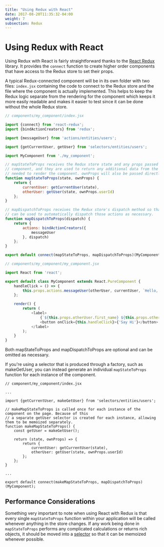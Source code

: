 ```yaml
---
title: "Using Redux with React"
date: 2017-08-20T11:35:32-04:00
weight: 7
subsection: Redux
---
```


# Using Redux with React

Using Redux with React is fairly straightforward thanks to the [React Redux](https://github.com/reactjs/react-redux) library. It provides the `connect` function to create higher order components that have access to the Redux store to set their props.

A typical Redux-connected component will be in its own folder with two files: `index.jsx` containing the code to connect to the Redux store and the file where the component is actually implemented. This helps to keep the Redux logic separate from the rendering for the component which keeps it more easily readable and makes it easier to test since it can be done without the whole Redux store.

```javascript
// components/my_component/index.jsx

import {connect} from 'react-redux';
import {bindActionCreators} from 'redux';

import {messageUser} from 'actions/entities/users';

import {getCurrentUser, getUser} from 'selectors/entities/users';

import MyComponent from './my_component';

// mapStateToProps receives the Redux store state and any props passed into the connected
// component, and they are used to return any additional data from the Redux store that is
// needed to render the component. ownProps will also be passed directly to the component.
function mapStateToProps(state, ownProps) {
    return {
        currentUser: getCurrentUser(state),
        otherUser: getUser(state, ownProps.userId)
    };
}

// mapDispatchToProps receives the Redux store's dispatch method so that bindActionCreators
// can be used to automatically dispatch those actions as necessary.
function mapDispatchToProps(dispatch) {
    return {
        actions: bindActionCreators({
            messageUser
        }, dispatch)
    };
}

export default connect(mapStateToProps, mapDispatchToProps)(MyComponent);

// components/my_component/my_component.jsx

import React from 'react';

export default class MyComponent extends React.PureComponent {
    handleClick = () => {
        this.props.actions.messageUser(otherUser, currentUser, `Hello, ${this.props.otherUser.first_name}!`);
    };

    render() {
        return (
            <label>
                {`${this.props.otherUser.first_name} ${this.props.otherUser.last_name}: `}
                <button onClick={this.handleClick}>{'Say Hi'}</button>
            </label>
        );
    }
}
```

Both mapStateToProps and mapDispatchToProps are optional and can be omitted as necessary.

If you're using a selector that is produced through a factory, such as makeGetUser, you can instead generate an individual `mapStateToProps` function for each instance of the component.

```
// component/my_component/index.jsx

...

import {getCurrentUser, makeGetUser} from 'selectors/entities/users';

// makeMapStateToProps is called once for each instance of the component on the page. Because of this
// a separate getUser selector is created for each instance, allowing them to be memoized separately.
function makeMapStateToProps() {
    const getUser = makeGetUser();

    return (state, ownProps) => {
        return {
            currentUser: getCurrentUser(state),
            otherUser: getUser(state, ownProps.userId)
        };
    };
}

...

export default connect(makeMapStateToProps, mapDispatchToProps)(MyComponent);
```

## Performance Considerations

Something very important to note when using React with Redux is that every single `mapStateToProps` function within your application will be called whenever anything in the store changes. If any work being done in `mapStateToProps` performs any complicated calculations or returns rich objects, it should be moved into a [selector](/contribute/redux/selectors) so that it can be memoized whenever possible.
